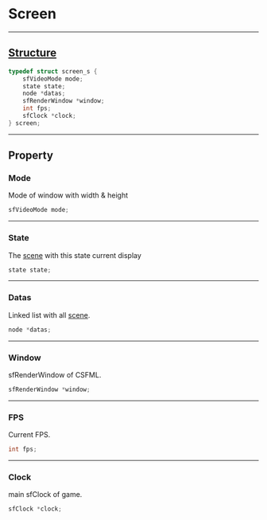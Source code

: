 # Screen
***
## [Structure](../include/struct)
```c
typedef struct screen_s {
    sfVideoMode mode;
    state state;
    node *datas;
    sfRenderWindow *window;
    int fps;
    sfClock *clock;
} screen;
```
***
## Property
### Mode
Mode of window with width & height
```c
sfVideoMode mode;
```
***
### State
The [scene](./scene.md) with this state current display
```c
state state;
```
***
### Datas
Linked list with all [scene](./scene.md).
```c
node *datas;
```
***
### Window
sfRenderWindow of CSFML.
```c
sfRenderWindow *window;
```
***
### FPS
Current FPS.
```c
int fps;
```
***
### Clock
main sfClock of game.
```c
sfClock *clock;
```
